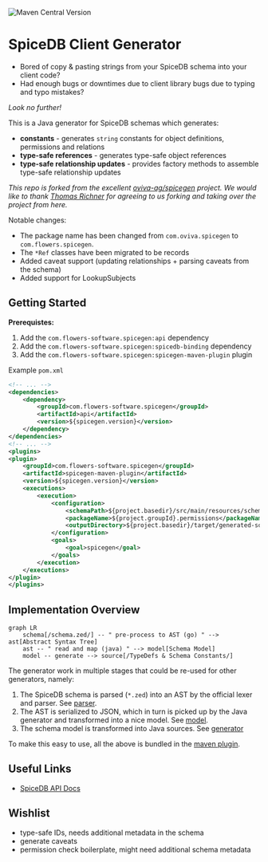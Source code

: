 ![Maven Central Version](https://img.shields.io/maven-central/v/com.flowers-software.spicegen/api)
# SpiceDB Client Generator

- Bored of copy & pasting strings from your SpiceDB schema into your client code?
- Had enough bugs or downtimes due to client library bugs due to typing and typo mistakes?

*Look no further!*

This is a Java generator for SpiceDB schemas which generates:

- **constants** - generates `string` constants for object definitions, permissions and relations
- **type-safe references** - generates type-safe object references
- **type-safe relationship updates** - provides factory methods to assemble type-safe relationship updates


_This repo is forked from the excellent [oviva-ag/spicegen](https://github.com/oviva-ag/spicegen) project. We would like to thank [Thomas Richner](https://github.com/thomasrichner-oviva) for agreeing to us forking and taking over the project from here._


Notable changes:
- The package name has been changed from `com.oviva.spicegen` to `com.flowers.spicegen`.
- The `*Ref` classes have been migrated to be records
- Added caveat support (updating relationships + parsing caveats from the schema)
- Added support for LookupSubjects

## Getting Started

**Prerequistes:**


1. Add the  `com.flowers-software.spicegen:api` dependency
1. Add the  `com.flowers-software.spicegen:spicedb-binding` dependency
2. Add the  `com.flowers-software.spicegen:spicegen-maven-plugin` plugin

Example `pom.xml`

```xml
<!-- ... -->
<dependencies>
    <dependency>
        <groupId>com.flowers-software.spicegen</groupId>
        <artifactId>api</artifactId>
        <version>${spicegen.version}</version>
    </dependency>
</dependencies>
<!-- ... -->
<plugins>
<plugin>
    <groupId>com.flowers-software.spicegen</groupId>
    <artifactId>spicegen-maven-plugin</artifactId>
    <version>${spicegen.version}</version>
    <executions>
        <execution>
            <configuration>
                <schemaPath>${project.basedir}/src/main/resources/schema.zed</schemaPath>
                <packageName>${project.groupId}.permissions</packageName>
                <outputDirectory>${project.basedir}/target/generated-sources/src/main/java</outputDirectory>
            </configuration>
            <goals>
                <goal>spicegen</goal>
            </goals>
        </execution>
    </executions>
</plugin>
</plugins>
```

## Implementation Overview

```mermaid
graph LR
    schema[/schema.zed/] -- " pre-process to AST (go) " --> ast[Abstract Syntax Tree]
    ast -- " read and map (java) " --> model[Schema Model]
    model -- generate --> source[/TypeDefs & Schema Constants/]
```

The generator work in multiple stages that could be re-used for other generators, namely:

1. The SpiceDB schema is parsed (`*.zed`) into an AST by the official lexer and parser. See [parser](./parser).
2. The AST is serialized to JSON, which in turn is picked up by the Java generator and transformed
   into a nice model. See [model](./model).
3. The schema model is transformed into Java sources. See [generator](./generator)

To make this easy to use, all the above is bundled in the [maven plugin](./generator-maven-plugin).

## Useful Links

- [SpiceDB API Docs](https://buf.build/authzed/api/docs/main/authzed.api.v1)

## Wishlist

- type-safe IDs, needs additional metadata in the schema
- generate caveats
- permission check boilerplate, might need additional schema metadata
